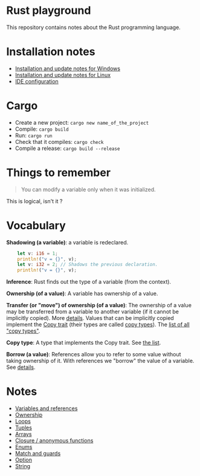 # Rust playground

This repository contains notes about the Rust programming language.

# Installation notes

* [Installation and update notes for Windows](doc/installation-windows.md)
* [Installation and update notes for Linux](doc/installation-linux.md)
* [IDE configuration](doc/ide.md)

# Cargo

* Create a new project: `cargo new name_of_the_project`
* Compile: `cargo build`
* Run: `cargo run`
* Check that it compiles: `cargo check`
* Compile a release: `cargo build --release`

# Things to remember

> You can modify a variable only when it was initialized.
 
This is logical, isn't it ? 


# Vocabulary

**Shadowing (a variable)**: a variable is redeclared.

```rust
    let v: i16 = 1;
    println!("v = {}", v);
    let v: i32 = 2; // Shadows the previous declaration.
    println!("v = {}", v);
```

**Inference**: Rust finds out the type of a variable (from the context).

**Ownership (of a value)**: A variable has ownership of a value.

**Transfer (or "move") of ownership (of a value)**: The ownership of a value may be transferred from a variable to 
another variable (if it cannot be implicitly copied). More [details](doc/ownership.md#ownership-movedtransferred-or-not-).
Values that can be implicitly copied implement the [Copy trait](https://doc.rust-lang.org/std/marker/trait.Copy.html)
(their types are called [copy types](https://dhghomon.github.io/easy_rust/Chapter_19.html)).
The [list of all "copy types"](https://doc.rust-lang.org/std/marker/trait.Copy.html#implementors).

**Copy type**: A type that implements the Copy trait. See [the list](https://doc.rust-lang.org/std/marker/trait.Copy.html#implementors).

**Borrow (a value)**: References allow you to refer to some value without taking ownership of it. With references we "borrow" the value of a variable. See [details](doc/ownership.md#references).

# Notes

* [Variables and references](doc/variables.md)
* [Ownership](doc/ownership.md)
* [Loops](doc/loop.md)
* [Tuples](doc/tuple.md)
* [Arrays](doc/array.md)
* [Closure / anonymous functions](doc/closure.md)
* [Enums](doc/enum.md)
* [Match and guards](doc/match.md)
* [Option](doc/option.md)
* [String](doc/string.md)
